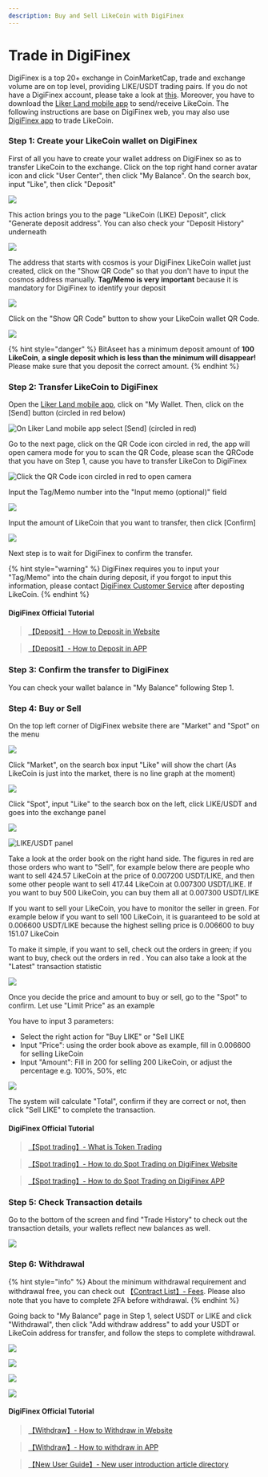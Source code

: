 ```yaml
---
description: Buy and Sell LikeCoin with DigiFinex
---
```


# Trade in DigiFinex

DigiFinex is a top 20+ exchange in CoinMarketCap, trade and exchange volume are on top level, providing LIKE/USDT trading pairs. If you do not have a DigiFinex account, please take a look at [this](https://docs.like.co/guides/trade/registering-on-digifinex). Moreover, you have to download the [Liker Land mobile app](https://liker.land/getapp) to send/receive LikeCoin. The following instructions are base on DigiFinex web, you may also use [DigiFinex app](https://digifinex.zendesk.com/hc/en-us/articles/360000603862-How-to-download-APP) to trade LikeCoin.

### Step 1: Create your LikeCoin wallet on DigiFinex

First of all you have to create your wallet address on DigiFinex so as to transfer LikeCoin to the exchange. Click on the top right hand corner avatar icon and click "User Center", then click "My Balance". On the search box, input "Like", then click "Deposit"

![](../../.gitbook/assets/digifinex-13-en.png)

This action brings you to the page "LikeCoin \(LIKE\) Deposit", click "Generate deposit address". You can also check your "Deposit History" underneath

![](../../.gitbook/assets/digifinex-14-en.png)

The address that starts with cosmos is your DigiFinex LikeCoin wallet just created, click on the "Show QR Code" so that you don't have to input the cosmos address manually. **Tag/Memo is very important** because it is mandatory for DigiFinex to identify your deposit

![](../../.gitbook/assets/digifinex-15-en.png)

Click on the "Show QR Code" button to show your LikeCoin wallet QR Code.

![](../../.gitbook/assets/digifinex-16-en.png)

{% hint style="danger" %}
BitAseet has a minimum deposit amount of **100 LikeCoin**, **a single deposit which is less than the minimum will disappear!** Please make sure that you deposit the correct amount.
{% endhint %}

### Step 2: Transfer LikeCoin to DigiFinex

Open the [Liker Land mobile app](https://liker.land/getapp), click on "My Wallet. Then, click on the \[Send\] button \(circled in red below\)

![On Liker Land mobile app select \[Send\] \(circled in red\)](../../.gitbook/assets/bitasset-trade-6.png)

Go to the next page, click on the QR Code icon circled in red, the app will open camera mode for you to scan the QR Code, please scan the QRCode that you have on Step 1, cause you have to transfer LikeCon to DigiFinex

![Click the QR Code icon circled in red to open camera](../../.gitbook/assets/bitasset-trade-7.png)

Input the Tag/Memo number into the "Input memo \(optional\)" field 

![](../../.gitbook/assets/digifinex-tagmemo%20%281%29.png)

Input the amount of LikeCoin that you want to transfer, then click \[Confirm\]

![](../../.gitbook/assets/bitasset-trade-8.png)

Next step is to wait for DigiFinex to confirm the transfer.

{% hint style="warning" %}
DigiFinex requires you to input your "Tag/Memo" into the chain during deposit, if you forgot to input this information, please contact [DigiFinex Customer Service](https://digifinex.zendesk.com/hc/en-us/articles/360000525241-How-to-get-help-for-the-Customer-Service) after deposting LikeCoin.
{% endhint %}

#### DigiFinex Official Tutorial

> [【Deposit】- How to Deposit in Website](https://digifinex.zendesk.com/hc/en-us/articles/360000519282-How-to-Deposite-In-Website-)

> [【Deposit】- How to Deposit in APP](https://digifinex.zendesk.com/hc/en-us/articles/360002689614-How-to-Deposite-In-APP-)

### Step 3: Confirm the transfer to DigiFinex

You can check your wallet balance in "My Balance" following Step 1.

### Step 4: Buy or Sell

On the top left corner of DigiFinex website there are "Market" and "Spot" on the menu

![](../../.gitbook/assets/digifinex-17-en.png)

Click "Market", on the search box input "Like" will show the chart \(As LikeCoin is just into the market, there is no line graph at the moment\)

![](../../.gitbook/assets/digifinex-18-en.png)

Click "Spot", input "Like" to the search box on the left, click LIKE/USDT and goes into the exchange panel

![](../../.gitbook/assets/digifinex-19-en.png)

![LIKE/USDT panel](../../.gitbook/assets/digifinex-likeusdt-en.png)

Take a look at the order book on the right hand side. The figures in red are those orders who want to "Sell", for example below there are people who want to sell 424.57 LikeCoin at the price of 0.007200 USDT/LIKE, and then some other people want to sell 417.44 LikeCoin at 0.007300 USDT/LIKE. If you want to buy 500 LikeCoin, you can buy them all at 0.007300 USDT/LIKE

If you want to sell your LikeCoin, you have to monitor the seller in green. For example below if you want to sell 100 LikeCoin, it is guaranteed to be sold at 0.006600 USDT/LIKE because the highest selling price is 0.006600 to buy 151.07 LikeCoin

To make it simple, if you want to sell, check out the orders in green; if you want to buy, check out the orders in red. You can also take a look at the "Latest" transaction statistic

![](../../.gitbook/assets/digifinex-20-en.png)

Once you decide the price and amount to buy or sell, go to the "Spot" to confirm. Let use "Limit Price" as an example

You have to input 3 parameters:

* Select the right action for "Buy LIKE" or "Sell LIKE
* Input "Price": using the order book above as example, fill in 0.006600 for selling LikeCoin
* Input "Amount": Fill in 200 for selling 200 LikeCoin, or adjust the percentage e.g. 100%, 50%, etc

![](../../.gitbook/assets/digifinex-21-en.png)

The system will calculate "Total", confirm if they are correct or not, then click "Sell LIKE" to complete the transaction. 

#### DigiFinex Official Tutorial

> [【Spot trading】- What is Token Trading](https://digifinex.zendesk.com/hc/en-us/articles/360010693193-What-is-Token-Trading)

> [【Spot trading】- How to do Spot Trading on DigiFinex Website](https://digifinex.zendesk.com/hc/en-us/articles/360000523002-How-to-Start-Spot-Trading-In-Website-)

> [【Spot trading】- How to do Spot Trading on DigiFinex APP](https://digifinex.zendesk.com/hc/en-us/articles/360007599713-How-to-Start-Spot-Trading-In-APP-)

### Step 5: Check Transaction details

Go to the bottom of the screen and find "Trade History" to check out the transaction details, your wallets reflect new balances as well.

![](../../.gitbook/assets/digifinex-22-en.png)

### Step 6: Withdrawal

{% hint style="info" %}
About the minimum withdrawal requirement and withdrawal free, you can check out 【[Contract List】- Fees](https://digifinex.zendesk.com/hc/en-us/articles/360000328422-Fee-Structure-on-DigiFinex). Please also note that you have to complete 2FA before withdrawal.
{% endhint %}

Going back to "My Balance" page in Step 1, select USDT or LIKE and click "Withdrawal", then click "Add withdraw address" to add your USDT or LikeCoin address for transfer, and follow the steps to complete withdrawal.

![](../../.gitbook/assets/digifinex-23-en.png)

![](../../.gitbook/assets/digifinex-24-en.png)

![](../../.gitbook/assets/digifinex-25-en.png)

![](../../.gitbook/assets/digifinex-26-en.png)

#### 

#### DigiFinex Official Tutorial

> [【Withdraw】- How to Withdraw in Website](https://digifinex.zendesk.com/hc/en-us/articles/360000521962-How-to-withdraw-In-Website-)

> [【Withdraw】- How to withdraw in APP](https://digifinex.zendesk.com/hc/en-us/articles/360002955534-How-to-withdraw-In-APP-)

> [【New User Guide】- New user introduction article directory](https://digifinex.zendesk.com/hc/en-us/articles/360000499281--New-User-Guide-New-user-introduction-article-directory)

